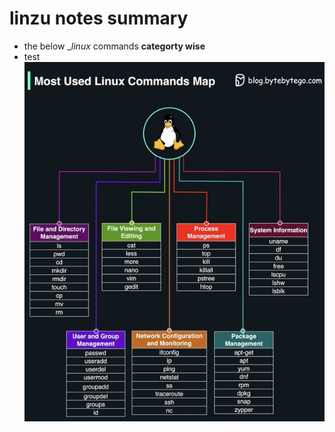 # linzu notes summary

* the below __linux_ commands __categorty wise__
*  test ![linuximages](./Images/linux-comamnds.jpg)
